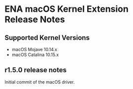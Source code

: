 # ENA macOS Kernel Extension Release Notes

## Supported Kernel Versions
* macOS Mojave   10.14.x
* macOS Catalina 10.15.x

## r1.5.0 release notes
Initial commit of the macOS driver.
